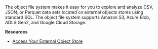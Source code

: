 The object file system makes it easy for you to explore and analyze CSV, JSON, or Parquet data sets located on external objects stores using standard SQL. The object file system supports Amazon S3, Azure Blob, ADLS Gen2, and Google Cloud Storage.

**Resources**
 
* [Access Your External Object Store](https://docs.teradata.com/search/all?query=Access+Your+External+Object+Store&content-lang=en-US)